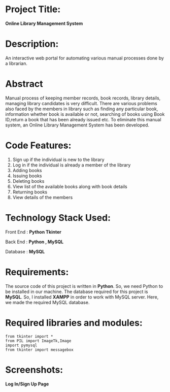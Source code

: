 # Project Title:
**Online Library Management System**

# Description:

 An interactive web portal for automating various manual processes done by a librarian.

 # Abstract

 Manual process of keeping member records, book records, library details, managing library candidates is very difficult. There are various problems also faced by the members in library such as finding any particular book, information whether book is available or not, searching of books using Book ID,return a book that has been already issued etc. To eliminate this manual system, an Online Library Management System has been developed.

 # Code Features:

  1. Sign up if the individual is new to the library
  2. Log in if the individual is already a member of the library
  3. Adding books
  4. Issuing books
  5. Deleting books
  6. View list of the available books along with book details
  7. Returning books
  8. View details of the members


 # Technology Stack Used:

 Front End : **Python Tkinter**
 
 Back End : **Python , MySQL**
 
 Database :  **MySQL**

 # Requirements:

 The source code of this project is written in **Python**. So, we need Python to be installed in our machine.
 The database required for this project is **MySQL**. So, I installed **XAMPP** in order to work with MySQL server. Here, we made the required MySQL database.


# Required libraries and modules:

```
from tkinter import *
from PIL import ImageTk,Image 
import pymysql
from tkinter import messagebox
```

# Screenshots:

**Log In/Sign Up Page**

  
